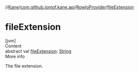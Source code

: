 //[Kane](../../index.md)/[com.github.jomof.kane.api](../index.md)/[RowIoProvider](index.md)/[fileExtension](file-extension.md)



# fileExtension  
[jvm]  
Content  
abstract val [fileExtension](file-extension.md): [String](https://kotlinlang.org/api/latest/jvm/stdlib/kotlin/-string/index.html)  
More info  


The file extension.

  



